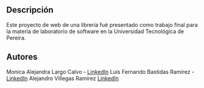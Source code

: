 ## Descripción
Este proyecto de web de una librería fué presentado como trabajo final para la materia de laboratorio de software en la Universidad Tecnológica de Pereira.

## Autores
Monica Alejandra Largo Calvo - [LinkedIn](https://www.linkedin.com/in/monica-alejandra-largo-calvo-081b79253/)
Luis Fernando Bastidas Ramirez - [LinkedIn](https://www.linkedin.com/in/luis-bastidas-0b36781a6/)
Alejandro Villegas Ramirez [LinkedIn](https://www.linkedin.com/in/alejandrovillegasramirez) 

